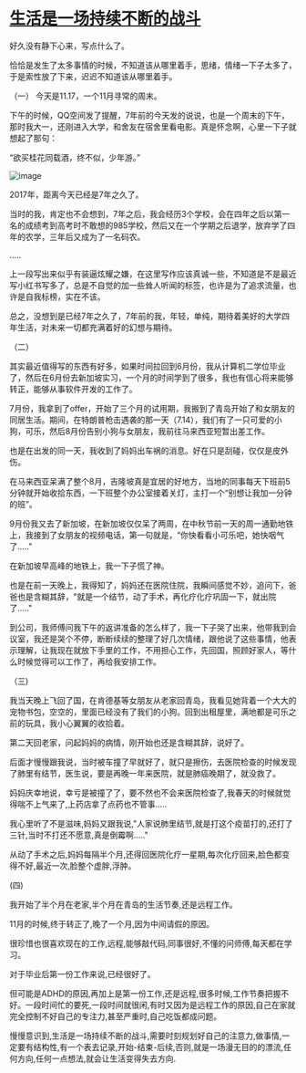 # [生活是一场持续不断的战斗](https://github.com/QiYongchuan/MyGitBlog/issues/109)

好久没有静下心来，写点什么了。

恰恰是发生了太多事情的时候，不知道该从哪里着手，思绪，情绪一下子太多了，于是索性放了下来，迟迟不知道该从哪里着手。

（一）
今天是11.17，一个11月寻常的周末。

下午的时候，QQ空间发了提醒，7年前的今天发的说说，也是一个周末的下午，那时我大一，还刚进入大学，和舍友在宿舍里看电影。真是怀念啊，心里一下子就想起了那句：

“欲买桂花同载酒，终不似，少年游。”

![image](https://github.com/user-attachments/assets/1ed64049-04c0-4d28-abee-dd58683a078f)


2017年，距离今天已经是7年之久了。

当时的我，肯定也不会想到，7年之后，我会经历3个学校，会在四年之后以第一名的成绩考到高考时不敢想的985学校，然后又在一个学期之后退学，放弃学了四年的农学，三年后又成为了一名码农。

.....


上一段写出来似乎有装逼炫耀之嫌，在这里写作应该真诚一些，不知道是不是最近写小红书写多了，总是不自觉的加一些耸人听闻的标签，也许是为了追求流量，也许是自我标榜，实在不该。

总之，没想到是已经7年之久了，7年前的我，年轻，单纯，期待着美好的大学四年生活，对未来一切都充满着好的幻想与期待。


（二）

其实最近值得写的东西有好多，如果时间拉回到6月份，我从计算机二学位毕业了，然后在6月份去新加坡实习，一个月的时间学到了很多，我也有信心将来能够转正，能够从事软件开发的工作了。

7月份，我拿到了offer，开始了三个月的试用期，我搬到了青岛开始了和女朋友的同居生活。期间，在特朗普枪击遇袭的那一天（7.14），我们有了一只可爱的小狗，可乐，然后8月份告别小狗与女朋友，我前往马来西亚短暂出差工作。

也是在出发的同一天，我收到了妈妈出车祸的消息。好在只是刮碰，仅仅是皮外伤。

在马来西亚呆满了整个8月，吉隆坡真是宜居的好地方，当地的同事每天下班前5分钟就开始收拾东西，一下班整个办公室接着关灯，主打一个“别想让我加一分钟的班”。

9月份我又去了新加坡，在新加坡仅仅呆了两周，在中秋节前一天的周一通勤地铁上，我接到了女朋友的视频电话，第一句就是，“你快看看小可乐吧，她快咽气了.....”

在新加坡早高峰的地铁上，我一下子慌了神。

也是在前一天晚上，我得知了，妈妈还在医院住院，我瞬间感觉不妙，追问下，爸爸也是含糊其辞，"就是一个结节，动了手术，再化疗化疗巩固一下，就出院了....."

到公司，我师傅问我下午的返讲准备的怎么样了，我一下子哭了出来，他带我到会议室，我还是哭个不停，断断续续的整理了好几次情绪，跟他说了这些事情，他表示理解，让我现在就放下手里的工作，不用担心工作，先回国，照顾好家人，等什么时候觉得可以工作了，再给我安排工作。


（三)

我当天晚上飞回了国，在肯德基等女朋友从老家回青岛，我看见她背着一个大大的宠物书包，空空的，里面已经没有了我们的小狗。回到出租屋里，满地都是可乐之前的玩具，我小心翼翼的收拾着。

第二天回老家，问起妈妈的病情，刚开始也还是含糊其辞，说好了。

后面才慢慢跟我说，当时被车撞了早就好了，就只是擦伤，去医院检查的时候发现了肺里有结节，医生说，要是再晚一年来医院，就是肺癌晚期了，就没救了。

妈妈庆幸地说，幸亏是被撞了了，要不然也不会来医院检查了,我春天的时候就觉得喘不上气来了,上药店拿了点药也不管事.....

我心里听了不是滋味,妈妈又跟我说,"人家说肺里结节,就是打这个疫苗打的,还打了三针,当时不打还不愿意,真是倒霉啊....."

从动了手术之后,妈妈每隔半个月,还得回医院化疗一星期,每次化疗回来,脸色都变得不好,最近一次,脸整个虚胖,浮肿。



(四)

我开始了半个月在老家,半个月在青岛的生活节奏,还是远程工作。

11月的时候,终于转正了,晚了一个月,因为中间请假的原因。

很珍惜也很喜欢现在的工作,远程,能够敲代码,同事很好,不懂的问师傅,每天都在学习。

对于毕业后第一份工作来说,已经很好了。

但可能是ADHD的原因,再加上是第一份工作,还是远程,很多时候,工作节奏把握不好。一段时间忙的要死,一段时间就很闲,有时又因为是远程工作的原因,自己在家就完全控制不好自己的专注力,甚至严重时,自己吃饭都成问题。

慢慢意识到,生活是一场持续不断的战斗,需要时刻规划好自己的注意力,做事情,一定要有结构性,有一个表去记录,开始-结束-后续,否则,就是一场漫无目的的漂流,任何方向,任何一点想法,就会让生活变得失去方向.

